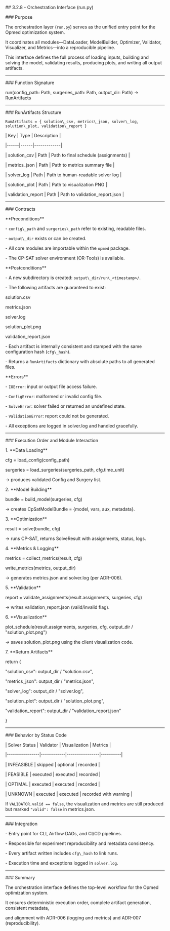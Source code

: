 \## 3.2.8 - Orchestration Interface (run.py)



\### Purpose

The orchestration layer (`run.py`) serves as the unified entry point for the Opmed optimization system.

It coordinates all modules—DataLoader, ModelBuilder, Optimizer, Validator, Visualizer, and Metrics—into a reproducible pipeline.

This interface defines the full process of loading inputs, building and solving the model, validating results, producing plots, and writing all output artifacts.



---



\### Function Signature

run(config\_path: Path, surgeries\_path: Path, output\_dir: Path) -> RunArtifacts





---



\### RunArtifacts Structure

`RunArtifacts = { solution\_csv, metrics\_json, solver\_log, solution\_plot, validation\_report }`



| Key | Type | Description |

|------|------|-------------|

| solution\_csv | Path | Path to final schedule (assignments) |

| metrics\_json | Path | Path to metrics summary file |

| solver\_log | Path | Path to human-readable solver log |

| solution\_plot | Path | Path to visualization PNG |

| validation\_report | Path | Path to validation\_report.json |



---



\### Contracts



\*\*Preconditions\*\*

\- `config\_path` and `surgeries\_path` refer to existing, readable files.

\- `output\_dir` exists or can be created.

\- All core modules are importable within the `opmed` package.

\- The CP-SAT solver environment (OR-Tools) is available.



\*\*Postconditions\*\*

\- A new subdirectory is created: `output\_dir/run\_<timestamp>/`.

\- The following artifacts are guaranteed to exist:



solution.csv

metrics.json

solver.log

solution\_plot.png

validation\_report.json



\- Each artifact is internally consistent and stamped with the same configuration hash (`cfg\_hash`).

\- Returns a `RunArtifacts` dictionary with absolute paths to all generated files.



\*\*Errors\*\*

\- `IOError`: input or output file access failure.

\- `ConfigError`: malformed or invalid config file.

\- `SolveError`: solver failed or returned an undefined state.

\- `ValidationError`: report could not be generated.

\- All exceptions are logged in solver.log and handled gracefully.



---



\### Execution Order and Module Interaction



1\. \*\*Data Loading\*\*

cfg = load\_config(config\_path)

surgeries = load\_surgeries(surgeries\_path, cfg.time\_unit)



→ produces validated Config and Surgery list.



2\. \*\*Model Building\*\*



bundle = build\_model(surgeries, cfg)



→ creates CpSatModelBundle = {model, vars, aux, metadata}.



3\. \*\*Optimization\*\*





result = solve(bundle, cfg)



→ runs CP-SAT, returns SolveResult with assignments, status, logs.



4\. \*\*Metrics \& Logging\*\*





metrics = collect\_metrics(result, cfg)

write\_metrics(metrics, output\_dir)



→ generates metrics.json and solver.log (per ADR-006).



5\. \*\*Validation\*\*





report = validate\_assignments(result.assignments, surgeries, cfg)



→ writes validation\_report.json (valid/invalid flag).



6\. \*\*Visualization\*\*





plot\_schedule(result.assignments, surgeries, cfg, output\_dir / "solution\_plot.png")



→ saves solution\_plot.png using the client visualization code.



7\. \*\*Return Artifacts\*\*





return {

"solution\_csv": output\_dir / "solution.csv",

"metrics\_json": output\_dir / "metrics.json",

"solver\_log": output\_dir / "solver.log",

"solution\_plot": output\_dir / "solution\_plot.png",

"validation\_report": output\_dir / "validation\_report.json"

}





---



\### Behavior by Status Code



| Solver Status | Validator | Visualization | Metrics |

|----------------|------------|----------------|----------|

| INFEASIBLE | skipped | optional | recorded |

| FEASIBLE | executed | executed | recorded |

| OPTIMAL | executed | executed | recorded |

| UNKNOWN | executed | executed | recorded with warning |



If `VALIDATOR.valid == false`, the visualization and metrics are still produced but marked `"valid": false` in metrics.json.



---



\### Integration

\- Entry point for CLI, Airflow DAGs, and CI/CD pipelines.

\- Responsible for experiment reproducibility and metadata consistency.

\- Every artifact written includes `cfg\_hash` to link runs.

\- Execution time and exceptions logged in `solver.log`.



---



\### Summary

The orchestration interface defines the top-level workflow for the Opmed optimization system.

It ensures deterministic execution order, complete artifact generation, consistent metadata,

and alignment with ADR-006 (logging and metrics) and ADR-007 (reproducibility).
